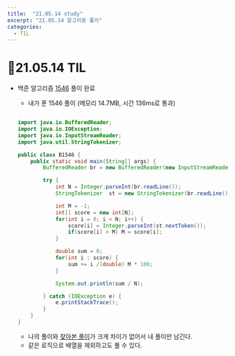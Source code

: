 ```yaml
---
title:  "21.05.14 study"
excerpt: "21.05.14 알고리즘 풀이"
categories:
  - TIL
---
```


# 📝21.05.14 TIL
+ 백준 알고리즘 [1546](https://www.acmicpc.net/problem/1546) 풀이 완료

  + 내가 푼 1546 풀이 (메모리 14.7MB, 시간 136ms로 통과)

  ```java

  import java.io.BufferedReader;
  import java.io.IOException;
  import java.io.InputStreamReader;
  import java.util.StringTokenizer;

  public class B1546 {
      public static void main(String[] args) {
          BufferedReader br = new BufferedReader(new InputStreamReader(System.in));

          try {
              int N = Integer.parseInt(br.readLine());
              StringTokenizer  st = new StringTokenizer(br.readLine(), " ");

              int M = -1;
              int[] score = new int[N];
              for(int i = 0; i < N; i++) {
                  score[i] = Integer.parseInt(st.nextToken());
                  if(score[i] > M) M = score[i];
              }

              double sum = 0;
              for(int i : score) {
                  sum += i /(double) M * 100;
              }

              System.out.println(sum / N);

          } catch (IOException e) {
              e.printStackTrace();
          }
      }
  }

  ```
    + 나의 풀이와 [찾아본 풀이](https://st-lab.tistory.com/47)가 크게 차이가 없어서 내 풀이만 남긴다.
    + 같은 로직으로 배열을 제외하고도 풀 수 있다.

    <br />
